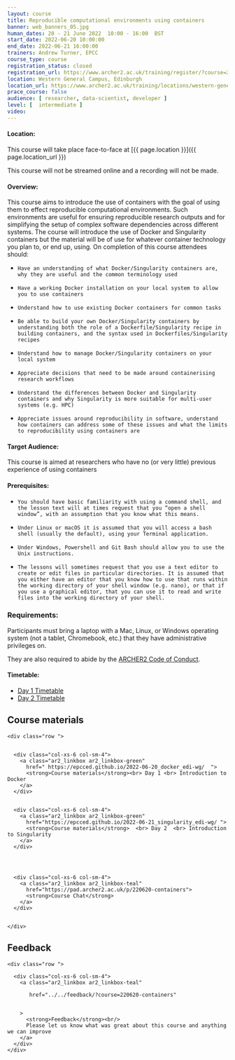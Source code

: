 ```yaml
---
layout: course
title: Reproducible computational environments using containers
banner: web_banners_05.jpg 
human_dates: 20 - 21 June 2022  10:00 - 16:00  BST
start_date: 2022-06-20 10:00:00
end_date: 2022-06-21 16:00:00
trainers: Andrew Turner, EPCC
course_type: course
registration_status: closed
registration_url: https://www.archer2.ac.uk/training/register/?course=220620-containers
location: Western General Campus, Edinburgh
location_url: https://www.archer2.ac.uk/training/locations/western-general
prace_course: false
audience: [ researcher, data-scientist, developer ]
level: [  intermediate ]
video: 
---
```


#### Location:

This course will take place face-to-face at  [{{ page.location }}]({{ page.location_url }})

This course will not be streamed online and a recording will not be made.

#### Overview: 

This course aims to introduce the use of containers with the goal of using them to effect reproducible computational environments. Such environments are useful for ensuring reproducible research outputs and for simplifying the setup of complex software dependencies across different systems. The course will introduce the use of Docker and Singularity containers but the material will be of use for whatever container technology you plan to, or end up, using. On completion of this course attendees should:

-     Have an understanding of what Docker/Singularity containers are, why they are useful and the common terminology used
-     Have a working Docker installation on your local system to allow you to use containers
-     Understand how to use existing Docker containers for common tasks
-     Be able to build your own Docker/Singularity containers by understanding both the role of a Dockerfile/Singularity recipe in building containers, and the syntax used in Dockerfiles/Singularity recipes
-     Understand how to manage Docker/Singularity containers on your local system
-     Appreciate decisions that need to be made around containerising research workflows
-     Understand the differences between Docker and Singularity containers and why Singularity is more suitable for multi-user systems (e.g. HPC)
-     Appreciate issues around reproducibility in software, understand how containers can address some of these issues and what the limits to reproducibility using containers are

#### Target Audience:

This course is aimed at researchers who have no (or very little) previous experience of using containers

#### Prerequisites:

-     You should have basic familiarity with using a command shell, and the lesson text will at times request that you “open a shell window”, with an assumption that you know what this means.
-     Under Linux or macOS it is assumed that you will access a bash shell (usually the default), using your Terminal application.
-     Under Windows, Powershell and Git Bash should allow you to use the Unix instructions.
-     The lessons will sometimes request that you use a text editor to create or edit files in particular directories. It is assumed that you either have an editor that you know how to use that runs within the working directory of your shell window (e.g. nano), or that if you use a graphical editor, that you can use it to read and write files into the working directory of your shell.


### Requirements:

Participants must bring a laptop with a Mac, Linux, or Windows operating system (not a tablet, Chromebook, etc.) that they have administrative privileges on.

They are also required to abide by the [ARCHER2  Code of Conduct](../../../about/policies/code-of-conduct.html). 


#### Timetable:

- [Day 1 Timetable](https://epcced.github.io/2022-06-20_docker_edi-wg/#schedule)
- [Day 2 Timetable](https://epcced.github.io/2022-06-21_singularity_edi-wg/#schedule)

<section id="service">

 

<h2><a name="materials">Course materials</a></h2>



    <div class="row ">	

		
      <div class="col-xs-6 col-sm-4">
        <a class="ar2_linkbox ar2_linkbox-green" 
          href=" https://epcced.github.io/2022-06-20_docker_edi-wg/  ">
          <strong>Course materials</strong><br> Day 1 <br> Introduction to Docker       
        </a>
      </div>

		
      <div class="col-xs-6 col-sm-4">
        <a class="ar2_linkbox ar2_linkbox-green" 
          href="https://epcced.github.io/2022-06-21_singularity_edi-wg/ ">
          <strong>Course materials</strong>  <br> Day 2  <br> Introduction to Singularity      
        </a>
      </div>



 
      <div class="col-xs-6 col-sm-4">
        <a class="ar2_linkbox ar2_linkbox-teal" 
          href="https://pad.archer2.ac.uk/p/220620-containers">
          <strong>Course Chat</strong>       
        </a>
      </div>
		

 	</div>
		
		
					


<!-- 		
<h2><a name="videos">Videos</a></h2>

<h3>Session 1</h3>

<div>
	<iframe title="Video" width="560" height="315" src="https://www.youtube.com/embed/xxxxxxxxxxx" frameborder="0" allow="accelerometer; autoplay; encrypted-media; gyroscope; picture-in-picture" allowfullscreen></iframe>
</div>

 -->






<h2><a name="feedback">Feedback</a></h2>


    <div class="row ">	

      <div class="col-xs-6 col-sm-4">
        <a class="ar2_linkbox ar2_linkbox-teal" 

           href="../../feedback/?course=220620-containers" 
 

		>
          <strong>Feedback</strong><br/>
          Please let us know what was great about this course and anything we can improve
        </a>
      </div>
    </div>
		
		


<!--
<h2><a name="register">Register</a></h2>


    <div class="row ">	

      <div class="col-xs-6 col-sm-4">
        <a class="ar2_linkbox ar2_linkbox-teal" 

           href="../../register/?course=220620-containers" 
 

		>
          <strong>Register</strong><br/>

        </a>
      </div>
    </div>

-->


 
</section>


